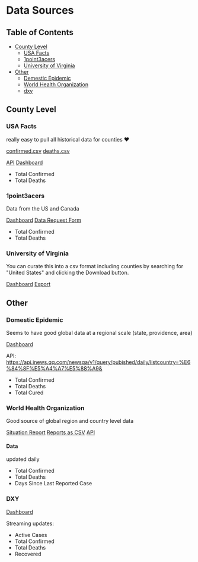 # Data Sources

## Table of Contents

* [County Level](#county-level)
  * [USA Facts](#usaFacts)
  * [1point3acers](#1point3acres)
  * [University of Virginia](#university-of-virginia)
* [Other](#other)
  * [Demestic Epidemic](#demestic-epidemic)
  * [World Health Organization](#world-health-organization)
  * [dxy](#world-healthorganization)

## County Level

### USA Facts

really easy to pull all historical data for counties ❤

[confirmed.csv](https://static.usafacts.org/public/data/covid-19/covid_confirmed_usafacts.csv)
[deaths.csv](https://static.usafacts.org/public/data/covid-19/covid_deaths_usafacts.csv)

[API](https://usafactsstatic.blob.core.windows.net/public/2020/coronavirus-timeline/allData.json)
[Dashboard](https://usafacts.org/visualizations/coronavirus-covid-19-spread-map/)

* Total Confirmed
* Total Deaths

### 1point3acers

Data from the US and Canada

[Dashboard](https://coronavirus.1point3acres.com/en)
[Data Request Form](https://coronavirus.1point3acres.com/en/data)

* Total Confirmed
* Total Deaths

### University of Virginia

You can curate this into a csv format including counties by searching for "United States" and clicking the Download button.

[Dashboard](https://nssac.bii.virginia.edu/covid-19/dashboard/)
[Export](https://docs.google.com/spreadsheets/d/1jLAjzYMcsPo71qu5uBxjT_dAzj8vxZfvnTMR-Xp3-v8/edit#gid=1076558078)

## Other

### Domestic Epidemic

Seems to have good global data at a regional scale (state, providence, area)

[Dashboard](https://news.qq.com/zt2020/page/feiyan.htm#/global)

API: https://api.inews.qq.com/newsqa/v1/query/pubished/daily/listcountry=%E6%84%8F%E5%A4%A7%E5%88%A9&

* Total Confirmed
* Total Deaths
* Total Cured

### World Health Organization

Good source of global region and country level data

[Situation Report](https://www.who.int/emergencies/diseases/novel-coronavirus-2019/situation-reports/)
[Reports as CSV](https://github.com/CSSEGISandData/COVID-19/blob/master/who_covid_19_situation_reports/who_covid_19_sit_rep_time_series/who_covid_19_sit_rep_time_series.csv)
[API](https://apps.who.int/gho/data/node.resources.api)

#### Data

updated daily

* Total Confirmed
* Total Deaths
* Days Since Last Reported Case

### DXY

[Dashboard](https://ncov.dxy.cn/ncovh5/view/en_pneumonia)

Streaming updates:

* Active Cases
* Total Confirmed
* Total Deaths
* Recovered